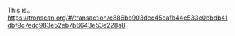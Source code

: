 This is..
https://tronscan.org/#/transaction/c886bb903dec45cafb44e533c0bbdb41dbf9c7edc983e52eb7b6643e53e228a8
